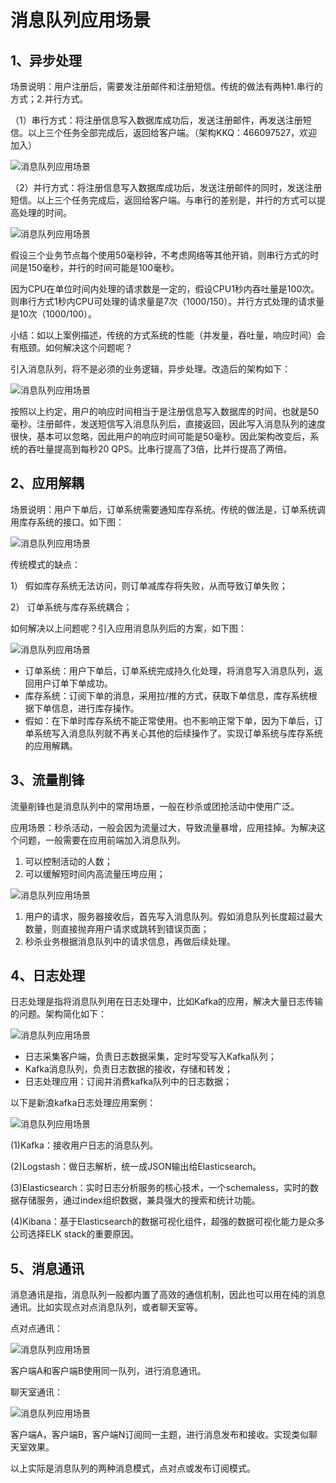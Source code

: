 # 消息队列应用场景



## 1、异步处理

场景说明：用户注册后，需要发注册邮件和注册短信。传统的做法有两种1.串行的方式；2.并行方式。

（1）串行方式：将注册信息写入数据库成功后，发送注册邮件，再发送注册短信。以上三个任务全部完成后，返回给客户端。（架构KKQ：466097527，欢迎加入）

![消息队列应用场景](http://p9.pstatp.com/large/pgc-image/b4ef81cde57c477a9bc8e1dd32b74739)

（2）并行方式：将注册信息写入数据库成功后，发送注册邮件的同时，发送注册短信。以上三个任务完成后，返回给客户端。与串行的差别是，并行的方式可以提高处理的时间。

![消息队列应用场景](http://p1.pstatp.com/large/pgc-image/deb3c00bcac643079b95cd517b0546a1)

假设三个业务节点每个使用50毫秒钟，不考虑网络等其他开销，则串行方式的时间是150毫秒，并行的时间可能是100毫秒。

因为CPU在单位时间内处理的请求数是一定的，假设CPU1秒内吞吐量是100次。则串行方式1秒内CPU可处理的请求量是7次（1000/150）。并行方式处理的请求量是10次（1000/100）。

小结：如以上案例描述，传统的方式系统的性能（并发量，吞吐量，响应时间）会有瓶颈。如何解决这个问题呢？

引入消息队列，将不是必须的业务逻辑，异步处理。改造后的架构如下：

![消息队列应用场景](http://p3.pstatp.com/large/pgc-image/c11ca226733b45b6815c0d7a25250450)

按照以上约定，用户的响应时间相当于是注册信息写入数据库的时间，也就是50毫秒。注册邮件，发送短信写入消息队列后，直接返回，因此写入消息队列的速度很快，基本可以忽略，因此用户的响应时间可能是50毫秒。因此架构改变后，系统的吞吐量提高到每秒20 QPS。比串行提高了3倍，比并行提高了两倍。

## 2、应用解耦

场景说明：用户下单后，订单系统需要通知库存系统。传统的做法是，订单系统调用库存系统的接口。如下图：

![消息队列应用场景](http://p1.pstatp.com/large/pgc-image/c20d59384e04499a894ea657172995f0)

传统模式的缺点：

1） 假如库存系统无法访问，则订单减库存将失败，从而导致订单失败；

2） 订单系统与库存系统耦合；

如何解决以上问题呢？引入应用消息队列后的方案，如下图：

![消息队列应用场景](http://p3.pstatp.com/large/pgc-image/819ff1c87d1a432b8772781c8af31455)

*   订单系统：用户下单后，订单系统完成持久化处理，将消息写入消息队列，返回用户订单下单成功。
*   库存系统：订阅下单的消息，采用拉/推的方式，获取下单信息，库存系统根据下单信息，进行库存操作。
*   假如：在下单时库存系统不能正常使用。也不影响正常下单，因为下单后，订单系统写入消息队列就不再关心其他的后续操作了。实现订单系统与库存系统的应用解耦。

## 3、流量削锋

流量削锋也是消息队列中的常用场景，一般在秒杀或团抢活动中使用广泛。

应用场景：秒杀活动，一般会因为流量过大，导致流量暴增，应用挂掉。为解决这个问题，一般需要在应用前端加入消息队列。

1.  可以控制活动的人数；
2.  可以缓解短时间内高流量压垮应用；

![消息队列应用场景](http://p1.pstatp.com/large/pgc-image/b4cb1c830d514ef1b937e6ff87168bcc)

1.  用户的请求，服务器接收后，首先写入消息队列。假如消息队列长度超过最大数量，则直接抛弃用户请求或跳转到错误页面；
2.  秒杀业务根据消息队列中的请求信息，再做后续处理。

## 4、日志处理

日志处理是指将消息队列用在日志处理中，比如Kafka的应用，解决大量日志传输的问题。架构简化如下：

![消息队列应用场景](http://p1.pstatp.com/large/pgc-image/94c4e43a23a74a639a170ff5623d1a88)

*   日志采集客户端，负责日志数据采集，定时写受写入Kafka队列；
*   Kafka消息队列，负责日志数据的接收，存储和转发；
*   日志处理应用：订阅并消费kafka队列中的日志数据；

以下是新浪kafka日志处理应用案例：

![消息队列应用场景](http://p3.pstatp.com/large/pgc-image/d2cedd4702ac4e84adcb100391d6b86b)

(1)Kafka：接收用户日志的消息队列。

(2)Logstash：做日志解析，统一成JSON输出给Elasticsearch。

(3)Elasticsearch：实时日志分析服务的核心技术，一个schemaless，实时的数据存储服务，通过index组织数据，兼具强大的搜索和统计功能。

(4)Kibana：基于Elasticsearch的数据可视化组件，超强的数据可视化能力是众多公司选择ELK stack的重要原因。

## 5、消息通讯

消息通讯是指，消息队列一般都内置了高效的通信机制，因此也可以用在纯的消息通讯。比如实现点对点消息队列，或者聊天室等。

点对点通讯：

![消息队列应用场景](http://p3.pstatp.com/large/pgc-image/137bd3c11b3d4893b04776907a1033bf)

客户端A和客户端B使用同一队列，进行消息通讯。

聊天室通讯：

![消息队列应用场景](http://p3.pstatp.com/large/pgc-image/69b8142f7b6541c4a0c59cc03ee06fc7)

客户端A，客户端B，客户端N订阅同一主题，进行消息发布和接收。实现类似聊天室效果。

以上实际是消息队列的两种消息模式，点对点或发布订阅模式。